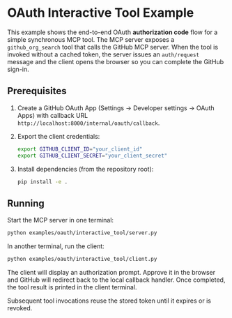 # OAuth Interactive Tool Example

This example shows the end-to-end OAuth **authorization code** flow for a
simple synchronous MCP tool. The MCP server exposes a `github_org_search`
tool that calls the GitHub MCP server. When the tool is invoked without a
cached token, the server issues an `auth/request` message and the client opens
the browser so you can complete the GitHub sign-in.

## Prerequisites

1. Create a GitHub OAuth App (Settings → Developer settings → OAuth Apps)
   with callback URL `http://localhost:8000/internal/oauth/callback`.
2. Export the client credentials:

   ```bash
   export GITHUB_CLIENT_ID="your_client_id"
   export GITHUB_CLIENT_SECRET="your_client_secret"
   ```

3. Install dependencies (from the repository root):

   ```bash
   pip install -e .
   ```

## Running

Start the MCP server in one terminal:

```bash
python examples/oauth/interactive_tool/server.py
```

In another terminal, run the client:

```bash
python examples/oauth/interactive_tool/client.py
```

The client will display an authorization prompt. Approve it in the browser
and GitHub will redirect back to the local callback handler. Once completed,
the tool result is printed in the client terminal.

Subsequent tool invocations reuse the stored token until it expires or is
revoked.
